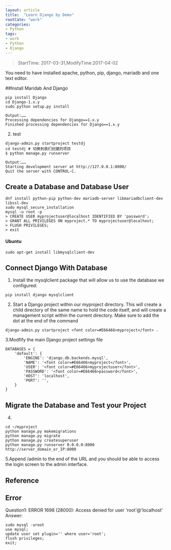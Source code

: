 ```yaml
---
layout: article
title:  "Learn Django by Demo"
rootCate: "work"
categories:
- Python
tags:
- work
- Python
- Django
---
```


> StartTime: 2017-03-31,ModifyTime:2017-04-02

You need to have installed apache, python, pip, django, mariadb and one text editor.
<!---more--->

##Install Maridab And Django
```
pip install Django
cd Django-1.x.y
sudo python setup.py install

Output:……
Processing dependencies for Django==1.x.y
Finished processing dependencies for Django==1.x.y
```

2. test
```
django-admin.py startproject testdj
cd testdj # 切换到我们创建的项目
$ python manage.py runserver

Output:……
Starting development server at http://127.0.0.1:8000/
Quit the server with CONTROL-C.
```

## Create a Database and Database User
```
dnf install python-pip python-dev mariadb-server libmariadbclient-dev
libssl-dev
sudo mysql_secure_installation
mysql -u root -p
> CREATE USER myprojectuser@localhost IDENTIFIED BY 'password';
> GRANT ALL PRIVILEGES ON myproject.* TO myprojectuser@localhost;
> FLUSH PRIVILEGES;
> exit
```

#### Ubuntu
```
sudo apt-get install libmysqlclient-dev 
```

## Connect Django With Database
1.  Install the mysqlclient package that will allow us to use the database we configured:
```
pip install django mysqlclient
```
2.  Start a Django project within our myproject directory. This will create a child directory of the same name to hold the code itself, and will create a management script within the current directory. Make sure to add the dot at the end of the command
```
django-admin.py startproject <font color=#E66466>myproject</font> .

```

3.Modfify the main Django project settings file
```
DATABASES = {
    'default': {
        'ENGINE': 'django.db.backends.mysql',
        'NAME': '<font color=#E66466>myproject</font>',
        'USER': '<font color=#E66466>myprojectuser</font>',
        'PASSWORD': '<font color=#E66466>password</font>',
        'HOST': 'localhost',
        'PORT': '',
    }
}
```

## Migrate the Database and Test your Project
4.
```
cd ~/myproject
python manage.py makemigrations
python manage.py migrate
python manage.py createsuperuser
python manage.py runserver 0.0.0.0:8000
http://server_domain_or_IP:8000
```
5.Append /admin to the end of the URL and you should be able to access the login screen to the admin interface.

## Reference
[How To Use MySQL or MariaDB with your Django Application on Ubuntu 14.04]:https://www.digitalocean.com/community/tutorials/how-to-use-mysql-or-mariadb-with-your-django-application-on-ubuntu-14-04


## Error
Question1: ERROR 1698 (28000): Access denied for user 'root'@'localhost'
Answer:
```
sudo mysql -uroot
use mysql;
update user set plugin='' where user='root';
flush privileges;
exit;
```
